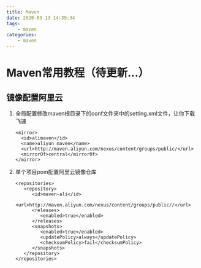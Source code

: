 ```yaml
---
title: Maven
date: 2020-03-13 14:39:34
tags: 
    - maven
categories:
    - maven
---
```


# Maven常用教程（待更新...）

## 镜像配置阿里云

1. 全局配置修改maven根目录下的conf文件夹中的setting.xml文件，让你下载飞速

   ```
   <mirror>  
     <id>alimaven</id>  
     <name>aliyun maven</name>  
     <url>http://maven.aliyun.com/nexus/content/groups/public/</url>  
     <mirrorOf>central</mirrorOf>          
   </mirror>  
   ```

2. 单个项目pom配置阿里云镜像仓库

   ```
   <repositories>
      <repository>
         <id>maven-ali</id>
         <url>http://maven.aliyun.com/nexus/content/groups/public//</url>
         <releases>
            <enabled>true</enabled>
         </releases>
         <snapshots>
            <enabled>true</enabled>
            <updatePolicy>always</updatePolicy>
            <checksumPolicy>fail</checksumPolicy>
         </snapshots>
      </repository>
   </repositories>
   ```

   